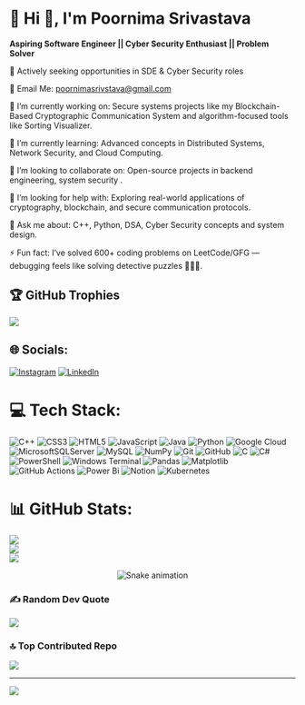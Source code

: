 <h1 align="left">💫 Hi 👋, I'm Poornima Srivastava</h1>  

**Aspiring Software Engineer || Cyber Security Enthusiast || Problem Solver**

📍 Actively seeking opportunities in SDE & Cyber Security roles

📧 Email Me: poornimasrivstava@gmail.com

🔭 I’m currently working on:
Secure systems projects like my Blockchain-Based Cryptographic Communication System and algorithm-focused tools like Sorting Visualizer.

🌱 I’m currently learning:
Advanced concepts in Distributed Systems, Network Security, and Cloud Computing.

👯 I’m looking to collaborate on:
Open-source projects in backend engineering, system security .

🤔 I’m looking for help with:
Exploring real-world applications of cryptography, blockchain, and secure communication protocols.

💬 Ask me about:
C++, Python, DSA, Cyber Security concepts and system design.


⚡ Fun fact:
I’ve solved 600+ coding problems on LeetCode/GFG — debugging feels like solving detective puzzles 🕵️‍♀️✨.

## 🏆 GitHub Trophies
![](https://github-profile-trophy.vercel.app/?username=Poornima786&theme=radical&no-frame=false&no-bg=true&margin-w=4)

## 🌐 Socials:
[![Instagram](https://img.shields.io/badge/Instagram-%23E4405F.svg?logo=Instagram&logoColor=white)](https://instagram.com/poornimasrivastava328) [![LinkedIn](https://img.shields.io/badge/LinkedIn-%230077B5.svg?logo=linkedin&logoColor=white)](https://linkedin.com/in/poornima-3882742a1) 

# 💻 Tech Stack:
![C++](https://img.shields.io/badge/c++-%2300599C.svg?style=for-the-badge&logo=c%2B%2B&logoColor=white) ![CSS3](https://img.shields.io/badge/css3-%231572B6.svg?style=for-the-badge&logo=css3&logoColor=white) ![HTML5](https://img.shields.io/badge/html5-%23E34F26.svg?style=for-the-badge&logo=html5&logoColor=white) ![JavaScript](https://img.shields.io/badge/javascript-%23323330.svg?style=for-the-badge&logo=javascript&logoColor=%23F7DF1E) ![Java](https://img.shields.io/badge/java-%23ED8B00.svg?style=for-the-badge&logo=openjdk&logoColor=white) ![Python](https://img.shields.io/badge/python-3670A0?style=for-the-badge&logo=python&logoColor=ffdd54) ![Google Cloud](https://img.shields.io/badge/GoogleCloud-%234285F4.svg?style=for-the-badge&logo=google-cloud&logoColor=white) ![MicrosoftSQLServer](https://img.shields.io/badge/Microsoft%20SQL%20Server-CC2927?style=for-the-badge&logo=microsoft%20sql%20server&logoColor=white) ![MySQL](https://img.shields.io/badge/mysql-4479A1.svg?style=for-the-badge&logo=mysql&logoColor=white) ![NumPy](https://img.shields.io/badge/numpy-%23013243.svg?style=for-the-badge&logo=numpy&logoColor=white) ![Git](https://img.shields.io/badge/git-%23F05033.svg?style=for-the-badge&logo=git&logoColor=white) ![GitHub](https://img.shields.io/badge/github-%23121011.svg?style=for-the-badge&logo=github&logoColor=white) ![C](https://img.shields.io/badge/c-%2300599C.svg?style=for-the-badge&logo=c&logoColor=white) ![C#](https://img.shields.io/badge/c%23-%23239120.svg?style=for-the-badge&logo=csharp&logoColor=white) ![PowerShell](https://img.shields.io/badge/PowerShell-%235391FE.svg?style=for-the-badge&logo=powershell&logoColor=white) ![Windows Terminal](https://img.shields.io/badge/Windows%20Terminal-%234D4D4D.svg?style=for-the-badge&logo=windows-terminal&logoColor=white) ![Pandas](https://img.shields.io/badge/pandas-%23150458.svg?style=for-the-badge&logo=pandas&logoColor=white) ![Matplotlib](https://img.shields.io/badge/Matplotlib-%23ffffff.svg?style=for-the-badge&logo=Matplotlib&logoColor=black) ![GitHub Actions](https://img.shields.io/badge/github%20actions-%232671E5.svg?style=for-the-badge&logo=githubactions&logoColor=white) ![Power Bi](https://img.shields.io/badge/power_bi-F2C811?style=for-the-badge&logo=powerbi&logoColor=black) ![Notion](https://img.shields.io/badge/Notion-%23000000.svg?style=for-the-badge&logo=notion&logoColor=white) ![Kubernetes](https://img.shields.io/badge/kubernetes-%23326ce5.svg?style=for-the-badge&logo=kubernetes&logoColor=white)
# 📊 GitHub Stats:
![](https://github-readme-stats.vercel.app/api?username=Poornima786&theme=dark&hide_border=false&include_all_commits=true&count_private=false)<br/>
![](https://nirzak-streak-stats.vercel.app/?user=Poornima786&theme=dark&hide_border=false)<br/>
![](https://github-readme-stats.vercel.app/api/top-langs/?username=Poornima786&theme=dark&hide_border=false&include_all_commits=true&count_private=false&layout=compact)
<!-- Snake Game Repo View -->

<div align="center">
  <img src="https://profile-readme-generator.com/assets/snake.svg" alt="Snake animation" />
</div>


### ✍️ Random Dev Quote
![](https://quotes-github-readme.vercel.app/api?type=horizontal&theme=radical)

### 🔝 Top Contributed Repo
![](https://github-contributor-stats.vercel.app/api?username=Poornima786&limit=5&theme=dark&combine_all_yearly_contributions=true)

---
[![](https://visitcount.itsvg.in/api?id=Poornima786&icon=0&color=0)](https://visitcount.itsvg.in)

<!-- Proudly created with GPRM ( https://gprm.itsvg.in ) -->

